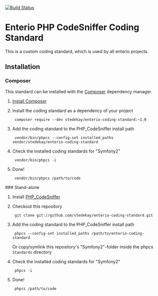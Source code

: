 [![Build Status](https://secure.travis-ci.org/stedekay/enterio-coding-standard.png)](http://travis-ci.org/stedekay/enterio-coding-standard)

# Enterio PHP CodeSniffer Coding Standard

This is a custom coding standard, which is used by all enterio projects.

## Installation

### Composer

This standard can be installed with the [Composer](https://getcomposer.org/) dependency manager.

1. [Install Composer](https://getcomposer.org/doc/00-intro.md)

2. Install the coding standard as a dependency of your project

        composer require --dev stedekay/enterio-coding-standard:~1.0

3. Add the coding standard to the PHP_CodeSniffer install path

        vendor/bin/phpcs --config-set installed_paths vendor/stedekay/enterio-coding-standard

4. Check the installed coding standards for "Symfony2"

        vendor/bin/phpcs -i

5. Done!

        vendor/bin/phpcs /path/to/code

### Stand-alone

1. Install [PHP_CodeSniffer](https://github.com/squizlabs/PHP_CodeSniffer)

2. Checkout this repository 

        git clone git://github.com/stedekay/enterio-coding-standard.git

3. Add the coding standard to the PHP_CodeSniffer install path

        phpcs --config-set installed_paths /path/to/enterio-coding-standard

   Or copy/symlink this repository's "Symfony2"-folder inside the phpcs `Standards` directory

4. Check the installed coding standards for "Symfony2"

        phpcs -i

5. Done!

        phpcs /path/to/code
